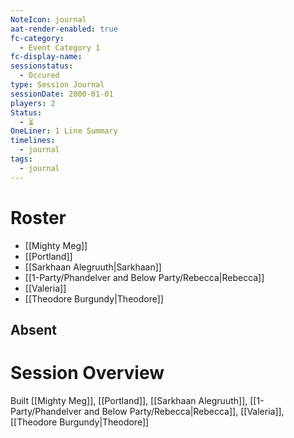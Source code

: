 ```yaml
---
NoteIcon: journal
aat-render-enabled: true
fc-category:
  - Event Category 1
fc-display-name: 
sessionstatus:
  - Occured
type: Session Journal
sessionDate: 2000-01-01
players: 2
Status:
  - ⏳
OneLiner: 1 Line Summary
timelines:
  - journal
tags:
  - journal
---
```




# Roster 


- [[Mighty Meg]] 
- [[Portland]]
- [[Sarkhaan Alegruuth|Sarkhaan]]
- [[1-Party/Phandelver and Below Party/Rebecca|Rebecca]]
- [[Valeria]]
- [[Theodore Burgundy|Theodore]]

## Absent


# Session Overview

Built [[Mighty Meg]], [[Portland]], [[Sarkhaan Alegruuth]], [[1-Party/Phandelver and Below Party/Rebecca|Rebecca]], [[Valeria]], [[Theodore Burgundy|Theodore]]

